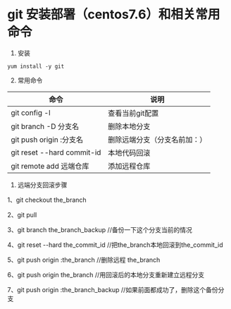 # git 安装部署（centos7.6）和相关常用命令

1. 安装
```
yum install -y git
```
2. 常用命令
   
|  命令   | 说明  |
|  ----  | ----  |
| git config -l  | 查看当前git配置 |
| git branch -D 分支名  | 删除本地分支 |
| git push origin :分支名  | 删除远端分支（分支名前加：） |
| git reset --hard commit-id  | 本地代码回滚 |
| git remote add 远端仓库  | 添加远程仓库 |



1. 远端分支回滚步骤
   
1、git checkout the_branch

2、git pull

3、git branch the_branch_backup //备份一下这个分支当前的情况

4、git reset --hard the_commit_id //把the_branch本地回滚到the_commit_id

5、git push origin :the_branch //删除远程 the_branch

6、git push origin the_branch //用回滚后的本地分支重新建立远程分支

7、git push origin :the_branch_backup //如果前面都成功了，删除这个备份分支
